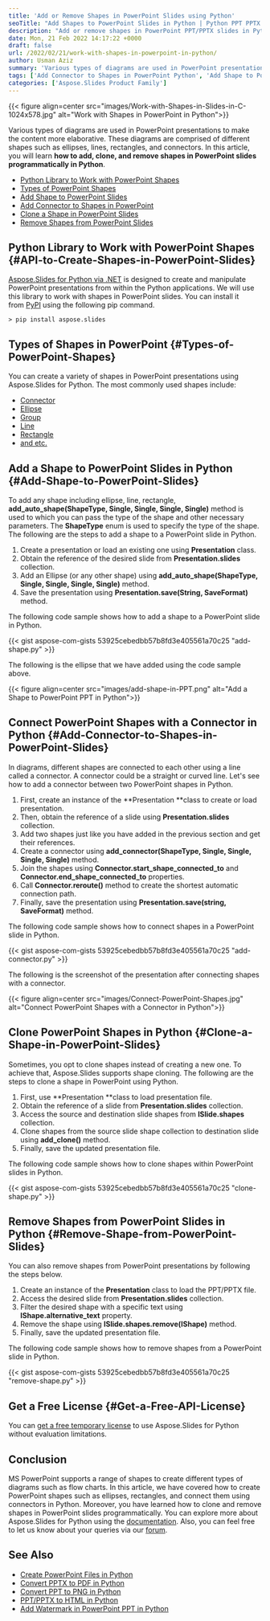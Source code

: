 ```yaml
---
title: 'Add or Remove Shapes in PowerPoint Slides using Python'
seoTitle: "Add Shapes to PowerPoint Slides in Python | Python PPT PPTX Library"
description: "Add or remove shapes in PowerPoint PPT/PPTX slides in Python. Add rectangle, ellipse, lines, and use shape connectors. Clone and remove shapes."
date: Mon, 21 Feb 2022 14:17:22 +0000
draft: false
url: /2022/02/21/work-with-shapes-in-powerpoint-in-python/
author: Usman Aziz
summary: 'Various types of diagrams are used in PowerPoint presentations to make the content more elaborative. These diagrams are comprised of different shapes such as ellipses, lines, rectangles, and connectors. In this article, you will learn **how to add, clone, and remove shapes in PowerPoint slides programmatically in Python**.'
tags: ['Add Connector to Shapes in PowerPoint Python', 'Add Shape to PowerPoint Slides in Python', 'Clone a Shape in PowerPoint Slides in Python', 'Python Library to Work with PowerPoint Shapes', 'Remove Shapes from PowerPoint in Python']
categories: ['Aspose.Slides Product Family']
---
```




{{< figure align=center src="images/Work-with-Shapes-in-Slides-in-C-1024x578.jpg" alt="Work with Shapes in PowerPoint in Python">}}


Various types of diagrams are used in PowerPoint presentations to make the content more elaborative. These diagrams are comprised of different shapes such as ellipses, lines, rectangles, and connectors. In this article, you will learn **how to add, clone, and remove shapes in PowerPoint slides programmatically in Python**.

*   [Python Library to Work with PowerPoint Shapes][1]
*   [Types of PowerPoint Shapes][2]
*   [Add Shape to PowerPoint Slides][3]
*   [Add Connector to Shapes in PowerPoint][4]
*   [Clone a Shape in PowerPoint Slides][5]
*   [Remove Shapes from PowerPoint Slides][6]

## Python Library to Work with PowerPoint Shapes {#API-to-Create-Shapes-in-PowerPoint-Slides}

[Aspose.Slides for Python via .NET][7] is designed to create and manipulate PowerPoint presentations from within the Python applications. We will use this library to work with shapes in PowerPoint slides. You can install it from [PyPI][8] using the following pip command.

```
> pip install aspose.slides
```

## Types of Shapes in PowerPoint {#Types-of-PowerPoint-Shapes}

You can create a variety of shapes in PowerPoint presentations using Aspose.Slides for Python. The most commonly used shapes include:

*   [](https://docs.aspose.com/slides/net/rectangle/)[Connector][9]
*   [](https://docs.aspose.com/slides/net/rectangle/)[Ellipse][10]
*   [](https://docs.aspose.com/slides/net/rectangle/)[Group][11]
*   [](https://docs.aspose.com/slides/net/rectangle/)[Line][12]
*   [](https://docs.aspose.com/slides/net/rectangle/)[Rectangle][13]
*   [and etc.][14]

## Add a Shape to PowerPoint Slides in Python {#Add-Shape-to-PowerPoint-Slides}

To add any shape including ellipse, line, rectangle, **add\_auto\_shape(ShapeType, Single, Single, Single, Single)** method is used to which you can pass the type of the shape and other necessary parameters. The **ShapeType** enum is used to specify the type of the shape. The following are the steps to add a shape to a PowerPoint slide in Python.

1.  Create a presentation or load an existing one using **Presentation** class.
2.  Obtain the reference of the desired slide from **Presentation.slides** collection.
3.  Add an Ellipse (or any other shape) using **add\_auto\_shape(ShapeType, Single, Single, Single, Single)** method.
4.  Save the presentation using **Presentation.save(String, SaveFormat)** method.

The following code sample shows how to add a shape to a PowerPoint slide in Python.

{{< gist aspose-com-gists 53925cebedbb57b8fd3e405561a70c25 "add-shape.py" >}}

The following is the ellipse that we have added using the code sample above.



{{< figure align=center src="images/add-shape-in-PPT.png" alt="Add a Shape to PowerPoint PPT in Python">}}


## Connect PowerPoint Shapes with a Connector in Python {#Add-Connector-to-Shapes-in-PowerPoint-Slides}

In diagrams, different shapes are connected to each other using a line called a connector. A connector could be a straight or curved line. Let's see how to add a connector between two PowerPoint shapes in Python.

1.  First, create an instance of the **Presentation **class to create or load presentation.
2.  Then, obtain the reference of a slide using **Presentation.slides** collection.
3.  Add two shapes just like you have added in the previous section and get their references.
4.  Create a connector using **add\_connector(ShapeType, Single, Single, Single, Single)** method.
5.  Join the shapes using **Connector.start\_shape\_connected\_to** and **Connector.end\_shape\_connected\_to** properties.
6.  Call **Connector.reroute()** method to create the shortest automatic connection path.
7.  Finally, save the presentation using **Presentation.save(string, SaveFormat)** method.

The following code sample shows how to connect shapes in a PowerPoint slide in Python.

{{< gist aspose-com-gists 53925cebedbb57b8fd3e405561a70c25 "add-connector.py" >}}

The following is the screenshot of the presentation after connecting shapes with a connector.



{{< figure align=center src="images/Connect-PowerPoint-Shapes.jpg" alt="Connect PowerPoint Shapes with a Connector in Python">}}


## Clone PowerPoint Shapes in Python {#Clone-a-Shape-in-PowerPoint-Slides}

Sometimes, you opt to clone shapes instead of creating a new one. To achieve that, Aspose.Slides supports shape cloning. The following are the steps to clone a shape in PowerPoint using Python.

1.  First, use **Presentation **class to load presentation file.
2.  Obtain the reference of a slide from **Presentation.slides** collection.
3.  Access the source and destination slide shapes from **ISlide.shapes** collection.
4.  Clone shapes from the source slide shape collection to destination slide using **add\_clone()** method.
5.  Finally, save the updated presentation file.

The following code sample shows how to clone shapes within PowerPoint slides in Python.

{{< gist aspose-com-gists 53925cebedbb57b8fd3e405561a70c25 "clone-shape.py" >}}

## Remove Shapes from PowerPoint Slides in Python {#Remove-Shape-from-PowerPoint-Slides}

You can also remove shapes from PowerPoint presentations by following the steps below.

1.  Create an instance of the **Presentation** class to load the PPT/PPTX file.
2.  Access the desired slide from **Presentation.slides** collection.
3.  Filter the desired shape with a specific text using **IShape.alternative\_text** property.
4.  Remove the shape using **ISlide.shapes.remove(IShape)** method.
5.  Finally, save the updated presentation file.

The following code sample shows how to remove shapes from a PowerPoint slide in Python.

{{< gist aspose-com-gists 53925cebedbb57b8fd3e405561a70c25 "remove-shape.py" >}}

## Get a Free License {#Get-a-Free-API-License}

You can [get a free temporary license][15] to use Aspose.Slides for Python without evaluation limitations.

## Conclusion

MS PowerPoint supports a range of shapes to create different types of diagrams such as flow charts. In this article, we have covered how to create PowerPoint shapes such as ellipses, rectangles, and connect them using connectors in Python. Moreover, you have learned how to clone and remove shapes in PowerPoint slides programmatically. You can explore more about Aspose.Slides for Python using the [documentation][16]. Also, you can feel free to let us know about your queries via our [forum][17].

## See Also

*   [Create PowerPoint Files in Python][18]
*   [Convert PPTX to PDF in Python][19]
*   [Convert PPT to PNG in Python][20]
*   [PPT/PPTX to HTML in Python][21]
*   [Add Watermark in PowerPoint PPT in Python][22]




[1]: #API-to-Create-Shapes-in-PowerPoint-Slides
[2]: #Types-of-PowerPoint-Shapes
[3]: #Add-Shape-to-PowerPoint-Slides
[4]: #Add-Connector-to-Shapes-in-PowerPoint-Slides
[5]: #Clone-a-Shape-in-PowerPoint-Slides
[6]: #Remove-Shape-from-PowerPoint-Slides
[7]: https://products.aspose.com/slides/python-net
[8]: https://pypi.org/project/aspose.slides/
[9]: https://docs.aspose.com/slides/python-net/connector/
[10]: https://docs.aspose.com/slides/python-net/ellipse/
[11]: https://docs.aspose.com/slides/python-net/group/
[12]: https://docs.aspose.com/slides/python-net/line/
[13]: https://docs.aspose.com/slides/python-net/rectangle/
[14]: https://docs.aspose.com/slides/python-net/shape-types/
[15]: https://purchase.aspose.com/temporary-license
[16]: https://docs.aspose.com/slides/python-net/
[17]: https://forum.aspose.com/
[18]: https://blog.aspose.com/2021/12/31/create-powerpoint-presentations-in-python/
[19]: https://blog.aspose.com/2021/12/28/convert-pptx-ppt-to-pdf-python/
[20]: https://blog.aspose.com/2021/12/29/convert-ppt-to-png-in-python/
[21]: https://blog.aspose.com/2021/12/16/convert-ppt-to-html-in-python/
[22]: https://blog.aspose.com/2022/02/09/add-watermark-to-powerpoint-ppt-in-python/




